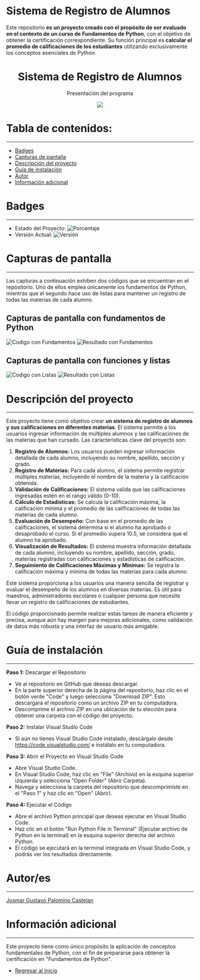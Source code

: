 # Sistema de Registro de Alumnos

Este repositorio **es un proyecto creado con el propósito de ser evaluado en el contexto de un curso de Fundamentos de Python**, con el objetivo de obtener la certificación correspondiente. Su función principal es **calcular el promedio de calificaciones de los estudiantes** utilizando exclusivamente los conceptos esenciales de Python.

<h1 align="center"> Sistema de Registro de Alumnos </h1>
<p align="center"> Presentación del programa </p>
<p align="center"><img src="README/1_Portada.png"/></p>

# Tabla de contenidos:

---

- [Badges](#badges)
- [Capturas de pantalla](#capturas-de-pantalla)
- [Descripción del proyecto](#descripción-del-proyecto)
- [Guía de instalación](#guía-de-instalación)
- [Autor](#autores)
- [Información adicional](#información-adicional)

# Badges

---

- Estado del Proyecto: ![Porcentaje](https://img.shields.io/badge/Versi%C3%B3n-100%25-light%20green)
- Versión Actual: ![Versión](https://img.shields.io/badge/Versi%C3%B3n-2.0.0-blue)

# Capturas de pantalla

---

Las capturas a continuación exhiben dos códigos que se encuentran en el repositorio. Uno de ellos emplea únicamente los fundamentos de Python, mientras que el segundo hace uso de listas para mantener un registro de todas las materias de cada alumno.

## Capturas de pantalla con fundamentos de Python

![Codigo con Fundamentos](README/2_Promedio_Normal.png)
![Resultado con Fundamentos](README/3_Promedio_Normal.png)

## Capturas de pantalla con funciones y listas

![Codigo con Listas](README/4_Promedio_Funciones.png)
![Resultado con Listas](README/5_Promedio_Funciones.png)

# Descripción del proyecto

---

Este proyecto tiene como objetivo crear **un sistema de registro de alumnos y sus calificaciones en diferentes materias**. El sistema permite a los usuarios ingresar información de múltiples alumnos y las calificaciones de las materias que han cursado. Las características clave del proyecto son:

1. **Registro de Alumnos:** Los usuarios pueden ingresar información detallada de cada alumno, incluyendo su nombre, apellido, sección y grado.
2. **Registro de Materias:** Para cada alumno, el sistema permite registrar múltiples materias, incluyendo el nombre de la materia y la calificación obtenida.
3. **Validación de Calificaciones:** El sistema valida que las calificaciones ingresadas estén en el rango válido (0-10).
4. **Cálculo de Estadísticas:** Se calcula la calificación máxima, la calificación mínima y el promedio de las calificaciones de todas las materias de cada alumno.
5. **Evaluación de Desempeño:** Con base en el promedio de las calificaciones, el sistema determina si el alumno ha aprobado o desaprobado el curso. Si el promedio supera 10.5, se considera que el alumno ha aprobado.
6. **Visualización de Resultados:** El sistema muestra información detallada de cada alumno, incluyendo su nombre, apellido, sección, grado, materias registradas con calificaciones y estadísticas de calificación.
7. **Seguimiento de Calificaciones Máximas y Mínimas:** Se registra la calificación máxima y mínima de todas las materias para cada alumno.

Este sistema proporciona a los usuarios una manera sencilla de registrar y evaluar el desempeño de los alumnos en diversas materias. Es útil para maestros, administradores escolares o cualquier persona que necesite llevar un registro de calificaciones de estudiantes.

El código proporcionado permite realizar estas tareas de manera eficiente y precisa, aunque aún hay margen para mejoras adicionales, como validación de datos más robusta y una interfaz de usuario más amigable.

# Guía de instalación

---

**Paso 1:** Descargar el Repositorio

- Ve al repositorio en GitHub que deseas descargar.
- En la parte superior derecha de la página del repositorio, haz clic en el botón verde "Code" y luego selecciona "Download ZIP". Esto descargará el repositorio como un archivo ZIP en tu computadora.
- Descomprime el archivo ZIP en una ubicación de tu elección para obtener una carpeta con el código del proyecto.

**Paso 2:** Instalar Visual Studio Code

- Si aún no tienes Visual Studio Code instalado, descárgalo desde https://code.visualstudio.com/ e instálalo en tu computadora.

**Paso 3:** Abrir el Proyecto en Visual Studio Code

- Abre Visual Studio Code.
- En Visual Studio Code, haz clic en "File" (Archivo) en la esquina superior izquierda y selecciona "Open Folder" (Abrir Carpeta).
- Navega y selecciona la carpeta del repositorio que descomprimiste en el "Paso 1" y haz clic en "Open" (Abrir).

**Paso 4:** Ejecutar el Código

- Abre el archivo Python principal que deseas ejecutar en Visual Studio Code.
- Haz clic en el botón "Run Python File in Terminal" (Ejecutar archivo de Python en la terminal) en la esquina superior derecha del archivo Python.
- El código se ejecutará en la terminal integrada en Visual Studio Code, y podrás ver los resultados directamente.

# Autor/es

---

[Josmar Gustavo Palomino Castelan](https://linktr.ee/josmar360)

# Información adicional

---

Este proyecto tiene como único propósito la aplicación de conceptos fundamentales de Python, con el fin de prepararse para obtener la certificación en "Fundamentos de Python".

- [Regresar al inicio](#sistema-de-registro-de-alumnos)
